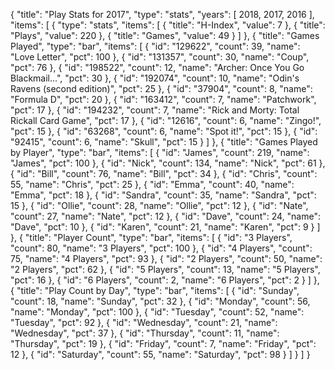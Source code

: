 {
  "title": "Play Stats for 2017",
  "type": "stats",
  "years": [
    2018,
    2017,
    2016
  ],
  "items": [
    {
      "type": "stats",
      "items": [
        {
          "title": "H-Index",
          "value": 7
        },
        {
          "title": "Plays",
          "value": 220
        },
        {
          "title": "Games",
          "value": 49
        }
      ]
    },
    {
      "title": "Games Played",
      "type": "bar",
      "items": [
        {
          "id": "129622",
          "count": 39,
          "name": "Love Letter",
          "pct": 100
        },
        {
          "id": "131357",
          "count": 30,
          "name": "Coup",
          "pct": 76
        },
        {
          "id": "198522",
          "count": 12,
          "name": "Archer: Once You Go Blackmail...",
          "pct": 30
        },
        {
          "id": "192074",
          "count": 10,
          "name": "Odin's Ravens (second edition)",
          "pct": 25
        },
        {
          "id": "37904",
          "count": 8,
          "name": "Formula D",
          "pct": 20
        },
        {
          "id": "163412",
          "count": 7,
          "name": "Patchwork",
          "pct": 17
        },
        {
          "id": "194232",
          "count": 7,
          "name": "Rick and Morty: Total Rickall Card Game",
          "pct": 17
        },
        {
          "id": "12616",
          "count": 6,
          "name": "Zingo!",
          "pct": 15
        },
        {
          "id": "63268",
          "count": 6,
          "name": "Spot it!",
          "pct": 15
        },
        {
          "id": "92415",
          "count": 6,
          "name": "Skull",
          "pct": 15
        }
      ]
    },
    {
      "title": "Games Played by Player",
      "type": "bar",
      "items": [
        {
          "id": "James",
          "count": 219,
          "name": "James",
          "pct": 100
        },
        {
          "id": "Nick",
          "count": 134,
          "name": "Nick",
          "pct": 61
        },
        {
          "id": "Bill",
          "count": 76,
          "name": "Bill",
          "pct": 34
        },
        {
          "id": "Chris",
          "count": 55,
          "name": "Chris",
          "pct": 25
        },
        {
          "id": "Emma",
          "count": 40,
          "name": "Emma",
          "pct": 18
        },
        {
          "id": "Sandra",
          "count": 35,
          "name": "Sandra",
          "pct": 15
        },
        {
          "id": "Ollie",
          "count": 28,
          "name": "Ollie",
          "pct": 12
        },
        {
          "id": "Nate",
          "count": 27,
          "name": "Nate",
          "pct": 12
        },
        {
          "id": "Dave",
          "count": 24,
          "name": "Dave",
          "pct": 10
        },
        {
          "id": "Karen",
          "count": 21,
          "name": "Karen",
          "pct": 9
        }
      ]
    },
    {
      "title": "Player Count",
      "type": "bar",
      "items": [
        {
          "id": "3 Players",
          "count": 80,
          "name": "3 Players",
          "pct": 100
        },
        {
          "id": "4 Players",
          "count": 75,
          "name": "4 Players",
          "pct": 93
        },
        {
          "id": "2 Players",
          "count": 50,
          "name": "2 Players",
          "pct": 62
        },
        {
          "id": "5 Players",
          "count": 13,
          "name": "5 Players",
          "pct": 16
        },
        {
          "id": "6 Players",
          "count": 2,
          "name": "6 Players",
          "pct": 2
        }
      ]
    },
    {
      "title": "Play Count by Day",
      "type": "bar",
      "items": [
        {
          "id": "Sunday",
          "count": 18,
          "name": "Sunday",
          "pct": 32
        },
        {
          "id": "Monday",
          "count": 56,
          "name": "Monday",
          "pct": 100
        },
        {
          "id": "Tuesday",
          "count": 52,
          "name": "Tuesday",
          "pct": 92
        },
        {
          "id": "Wednesday",
          "count": 21,
          "name": "Wednesday",
          "pct": 37
        },
        {
          "id": "Thursday",
          "count": 11,
          "name": "Thursday",
          "pct": 19
        },
        {
          "id": "Friday",
          "count": 7,
          "name": "Friday",
          "pct": 12
        },
        {
          "id": "Saturday",
          "count": 55,
          "name": "Saturday",
          "pct": 98
        }
      ]
    }
  ]
}
